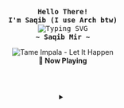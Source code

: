 <p align="center">
  <samp>
    <b>
      Hello There!
    <br>
      I'm Saqib (I use Arch btw)
    </b>
    <br>
   <img src="https://readme-typing-svg.herokuapp.com?color=00ffa5&font=Iosevka+medium&size=19&center=true&duration=800&pause=2000&lines=Who+made+that+mess...;I+made+the+mess%3F" alt="Typing SVG">
    <br>
    <b>
      ~ Saqib Mir ~
    </b>
  </samp>
</p>

<p align="center">
  <img src="https://lastfm.freetls.fastly.net/i/u/174s/dd45b0438a315aed98b5830aa2fc43c5.jpg" alt="Tame Impala - Let It Happen"/>
  <br>
    <b>🎵 Now Playing</b>
</p>
<br>

<div align="center">

<details>
  <summary><span style="font-size: 2.5rem;"></span></summary>
  <br>

  <img src="https://raw.githubusercontent.com/saqibmir1/saqibmir1/refs/heads/output/github-user-contribution.svg" alt="GitHub Snake"/>

  <br><br>

  <p>
  <samp>
    [<a href="https://saqibmir1.github.io">website</a>]
    [<a href="https://t.me/sisyphusbutsus">Telegram</a>]
    [<a href="mailto:saqibmdmir@gmail.com">e-mail</a>]
    [<a href="https://saqibmir1.github.io/saqib.gpg">gpg</a>]
  </samp>
</p>

</details>

</div>
